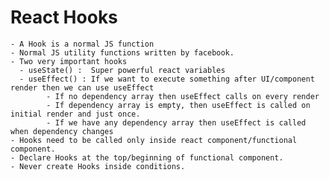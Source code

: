 # React Hooks

    - A Hook is a normal JS function
    - Normal JS utility functions written by facebook.
    - Two very important hooks
      - useState() :  Super powerful react variables
      - useEffect() : If we want to execute something after UI/component render then we can use useEffect
            - If no dependency array then useEffect calls on every render
            - If dependency array is empty, then useEffect is called on initial render and just once.
            - If we have any dependency array then useEffect is called when dependency changes
    - Hooks need to be called only inside react component/functional component.
    - Declare Hooks at the top/beginning of functional component.
    - Never create Hooks inside conditions.
